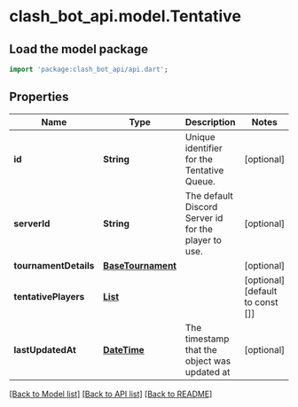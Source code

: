 # clash_bot_api.model.Tentative

## Load the model package
```dart
import 'package:clash_bot_api/api.dart';
```

## Properties
Name | Type | Description | Notes
------------ | ------------- | ------------- | -------------
**id** | **String** | Unique identifier for the Tentative Queue. | [optional] 
**serverId** | **String** | The default Discord Server id for the player to use. | [optional] 
**tournamentDetails** | [**BaseTournament**](BaseTournament.md) |  | [optional] 
**tentativePlayers** | [**List<TentativePlayer>**](TentativePlayer.md) |  | [optional] [default to const []]
**lastUpdatedAt** | [**DateTime**](DateTime.md) | The timestamp that the object was updated at | [optional] 

[[Back to Model list]](../README.md#documentation-for-models) [[Back to API list]](../README.md#documentation-for-api-endpoints) [[Back to README]](../README.md)


